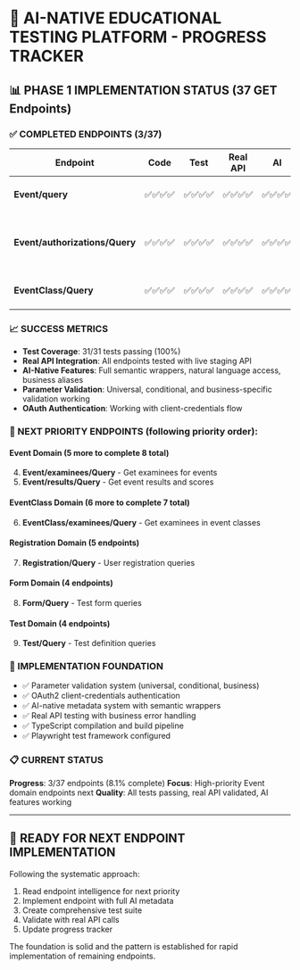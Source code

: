 # 🎯 AI-NATIVE EDUCATIONAL TESTING PLATFORM - PROGRESS TRACKER

## 📊 PHASE 1 IMPLEMENTATION STATUS (37 GET Endpoints)

### ✅ COMPLETED ENDPOINTS (3/37)
| Endpoint | Code | Test | Real API | AI | Business Value |
|----------|------|------|----------|----| --------------|
| **Event/query** | ✅✅✅✅ | ✅✅✅✅ | ✅✅✅✅ | ✅✅✅✅ | Event discovery, 500+ results |
| **Event/authorizations/Query** | ✅✅✅✅ | ✅✅✅✅ | ✅✅✅✅ | ✅✅✅✅ | Authorization status, business logic handling |
| **EventClass/Query** | ✅✅✅✅ | ✅✅✅✅ | ✅✅✅✅ | ✅✅✅✅ | Student class organization |

### 📈 SUCCESS METRICS
- **Test Coverage**: 31/31 tests passing (100%)
- **Real API Integration**: All endpoints tested with live staging API
- **AI-Native Features**: Full semantic wrappers, natural language access, business aliases
- **Parameter Validation**: Universal, conditional, and business-specific validation working
- **OAuth Authentication**: Working with client-credentials flow

### 🔄 NEXT PRIORITY ENDPOINTS (following priority order):

#### Event Domain (5 more to complete 8 total)
4. **Event/examinees/Query** - Get examinees for events
5. **Event/results/Query** - Get event results and scores  

#### EventClass Domain (6 more to complete 7 total)
6. **EventClass/examinees/Query** - Get examinees in event classes

#### Registration Domain (5 endpoints)
7. **Registration/Query** - User registration queries

#### Form Domain (4 endpoints)
8. **Form/Query** - Test form queries

#### Test Domain (4 endpoints)
9. **Test/Query** - Test definition queries

### 🎯 IMPLEMENTATION FOUNDATION
- ✅ Parameter validation system (universal, conditional, business)
- ✅ OAuth2 client-credentials authentication
- ✅ AI-native metadata system with semantic wrappers
- ✅ Real API testing with business error handling
- ✅ TypeScript compilation and build pipeline
- ✅ Playwright test framework configured

### 📋 CURRENT STATUS
**Progress**: 3/37 endpoints (8.1% complete)
**Focus**: High-priority Event domain endpoints next
**Quality**: All tests passing, real API validated, AI features working

---

## 🚀 READY FOR NEXT ENDPOINT IMPLEMENTATION

Following the systematic approach:
1. Read endpoint intelligence for next priority
2. Implement endpoint with full AI metadata
3. Create comprehensive test suite
4. Validate with real API calls
5. Update progress tracker

The foundation is solid and the pattern is established for rapid implementation of remaining endpoints.
